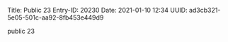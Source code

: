 Title: Public 23
Entry-ID: 20230
Date: 2021-01-10 12:34
UUID: ad3cb321-5e05-501c-aa92-8fb453e449d9

public 23
